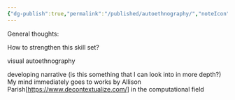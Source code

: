 ```yaml
---
{"dg-publish":true,"permalink":"/published/autoethnography/","noteIcon":""}
---
```


General thoughts:

How to strengthen this skill set? 

visual autoethnography

developing narrative (is this something that I can look into in more depth?)
My mind immediately goes to works by Allison Parish[https://www.decontextualize.com/] in the computational field
